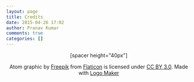 ```yaml
---
layout: page
title: Credits
date: 2015-04-26 17:02
author: Pranav Kumar
comments: true
categories: []
---
```

<p style="text-align: center;">[spacer height="40px"]</p>
<p style="text-align: center;">Atom graphic by <a href="http://www.freepik.com/">Freepik</a> from <a href="http://www.flaticon.com/">Flaticon</a> is licensed under <a title="Creative Commons BY 3.0" href="http://creativecommons.org/licenses/by/3.0/">CC BY 3.0</a>. Made with <a title="Logo Maker" href="http://logomakr.com">Logo Maker</a></p>
<p style="text-align: center;"></p>
